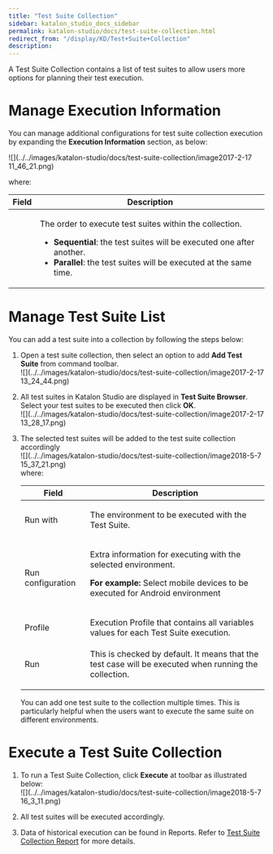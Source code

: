 ```yaml
---
title: "Test Suite Collection" 
sidebar: katalon_studio_docs_sidebar
permalink: katalon-studio/docs/test-suite-collection.html 
redirect_from: "/display/KD/Test+Suite+Collection" 
description: 
---
```

A Test Suite Collection contains a list of test suites to allow users more options for planning their test execution. 

Manage Execution Information
============================

You can manage additional configurations for test suite collection execution by expanding the **Execution Information** section, as below:

![](../../images/katalon-studio/docs/test-suite-collection/image2017-2-17 11_46_21.png)

where:

<table><thead><tr><th>Field</th><th>Description</th></tr></thead><tbody><tr><td><div><p><span><img></span></p></div></td><td><p>The order to execute test suites within the collection.</p><ul><li><strong>Sequential</strong>: the test suites will be executed one after another.</li><li><strong>Parallel</strong>: the test suites will be executed at the same time.</li></ul></td></tr></tbody></table>

Manage Test Suite List
======================

You can add a test suite into a collection by following the steps below:

1.  Open a test suite collection, then select an option to add **Add Test Suite** from command toolbar.  
    ![](../../images/katalon-studio/docs/test-suite-collection/image2017-2-17 13_24_44.png)  
      
    
2.  All test suites in Katalon Studio are displayed in **Test Suite Browser**. Select your test suites to be executed then click **OK**.  
    ![](../../images/katalon-studio/docs/test-suite-collection/image2017-2-17 13_28_17.png)  
      
    
3.  The selected test suites will be added to the test suite collection accordingly  
    ![](../../images/katalon-studio/docs/test-suite-collection/image2018-5-7 15_37_21.png)  
    where:
    
    <table><thead><tr><th>Field</th><th>Description</th></tr></thead><tbody><tr><td>Run with</td><td><div><p>The environment to be executed with the Test Suite.</p></div></td></tr><tr><td>Run configuration</td><td><div><p>Extra information for executing with the selected environment.</p><p><strong>For example:</strong> Select mobile devices to be executed for Android environment</p><p><span><img></span></p></div></td></tr><tr><td>Profile</td><td><a>Execution Profile</a> that contains all variables values for each Test Suite execution.</td></tr><tr><td>Run</td><td><p>This is checked by default. It means that the test case will be executed when running the collection.</p></td></tr></tbody></table>
    
      
    
    You can add one test suite to the collection multiple times. This is particularly helpful when the users want to execute the same suite on different environments.
    

Execute a Test Suite Collection
===============================

1.  To run a Test Suite Collection, click **Execute** at toolbar as illustrated below:  
    ![](../../images/katalon-studio/docs/test-suite-collection/image2018-5-7 16_3_11.png)  
      
    
2.  All test suites will be executed accordingly.
3.  Data of historical execution can be found in Reports. Refer to [Test Suite Collection Report](/display/KD/Test+Suite+Collection+Report) for more details.
